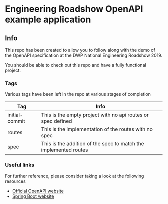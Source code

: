 # Engineering Roadshow OpenAPI example application

## Info

This repo has been created to allow you to follow along with the demo of the OpenAPI specification
at the DWP National Engineering Roadshow 2019.

You should be able to check out this repo and have a fully functional project.  

### Tags

Various tags have been left in the repo at various stages of completion

| Tag            | Info                                                             |
|----------------|------------------------------------------------------------------| 
| initial-commit | This is the empty project with no api routes or spec defined     |
| routes         | This is the implementation of the routes with no spec            | 
| spec           | This is the addition of the spec to match the implemented routes | 
 
### Useful links
For further reference, please consider taking a look at the following resources

* [Official OpenAPI website](https://www.openapis.org/)
* [Spring Boot website](https://spring.io/projects/spring-boot)


